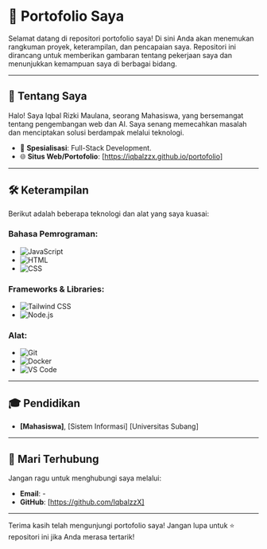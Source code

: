 # 📁 Portofolio Saya

Selamat datang di repositori portofolio saya! Di sini Anda akan menemukan rangkuman proyek, keterampilan, dan pencapaian saya. Repositori ini dirancang untuk memberikan gambaran tentang pekerjaan saya dan menunjukkan kemampuan saya di berbagai bidang.

---

## 🚀 Tentang Saya

Halo! Saya Iqbal Rizki Maulana, seorang Mahasiswa, yang bersemangat tentang pengembangan web dan AI. Saya senang memecahkan masalah dan menciptakan solusi berdampak melalui teknologi.

- 🌟 **Spesialisasi**: Full-Stack Development.
- 🌐 **Situs Web/Portofolio**: [https://iqbalzzx.github.io/portofolio]

---

## 🛠️ Keterampilan

Berikut adalah beberapa teknologi dan alat yang saya kuasai:

### Bahasa Pemrograman:
- ![JavaScript](https://img.shields.io/badge/-JavaScript-F7DF1E?logo=javascript&logoColor=black&style=for-the-badge)
- ![HTML](https://img.shields.io/badge/-HTML-E34F26?logo=html5&logoColor=white&style=for-the-badge)
- ![CSS](https://img.shields.io/badge/-CSS-1572B6?logo=css3&logoColor=white&style=for-the-badge)

### Frameworks & Libraries:
- ![Tailwind CSS](https://img.shields.io/badge/-Tailwind%20CSS-38B2AC?logo=tailwind-css&logoColor=white&style=for-the-badge)
- ![Node.js](https://img.shields.io/badge/-Node.js-339933?logo=node.js&logoColor=white&style=for-the-badge)

### Alat:
- ![Git](https://img.shields.io/badge/-Git-F05032?logo=git&logoColor=white&style=for-the-badge)
- ![Docker](https://img.shields.io/badge/-Docker-2496ED?logo=docker&logoColor=white&style=for-the-badge)
- ![VS Code](https://img.shields.io/badge/-VS%20Code-007ACC?logo=visual-studio-code&logoColor=white&style=for-the-badge)

---

## 🎓 Pendidikan

- **[Mahasiswa]**, [Sistem Informasi] 
  [Universitas Subang]

---

## 🤝 Mari Terhubung

Jangan ragu untuk menghubungi saya melalui:
- **Email**: -
- **GitHub**: [https://github.com/IqbalzzX]

---

Terima kasih telah mengunjungi portofolio saya! Jangan lupa untuk ⭐ repositori ini jika Anda merasa tertarik!
